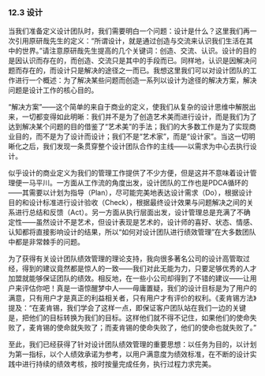 ### 12.3 设计

当我们准备定义设计团队时，我们需要明白一个问题：设计是什么？这里我们再一次引用原研哉先生的定义：“所谓设计，就是通过创造与交流来认识我们生活在其中的世界。”请注意原研哉先生提高的几个关键词：创造、交流、认识。设计的目的是因认识而存在的，而创造、交流只是其中的手段而已。同样地，认识是因解决问题而存在的，而设计只是解决的途径之一而已。我想这里我们可以对设计团队的工作进行一个概述：为了解决某些问题而创造一系列以设计为途径的解决方案，解决问题是设计工作的核心目的。

“解决方案”——这个简单的来自于商业的定义，使我们从复杂的设计思维中解脱出来，一切都变得如此明晰：我们并不是为了创造艺术美而进行设计，而是我们为了达到解决某个问题的目的借鉴了“艺术美”的手法；我们的大多数工作是为了实现商业目的，而不是为了设计而设计；我们不是“艺术家”，而是“设计家”。当这一切明晰化之后，我们发现一条贯穿整个设计团队合作的主线——以需求为中心去执行设计。

似乎设计的商业定义为我们的管理工作提供了不少方便，但是这并不意味着设计管理便一马平川。一方面从工作流的角度出发，设计团队的工作也是PDCA循环的——其需要以计划为指导（Plan），尽可能完美地表达设计需求（Do），根据设计目的和设计标准进行设计验收（Check），根据最终设计效果与问题解决之间的关系进行总结和反馈（Act）。另一方面从执行层面出发，设计管理总是充满了不确定性——虽然设计不是艺术，但设计表现是艺术的，设计师的喜好、状态、情感、认知都将直接影响设计的结果，所以“如何对设计团队进行绩效管理”在大多数团队中都是非常棘手的问题。

为了获得有关设计团队绩效管理的理论支持，我向很多著名公司的设计高管取过经，得到的建议竟然都是惊人的一致——我们对此无能为力，只要足够优秀的人才加盟就能够保证团队的绩效。相反地，在一些小公司却得到了不错的建议——让用户来评估你吧！真是一语惊醒梦中人——毋庸置疑，我们的设计目标是为了用户的满意，只有用户才是真正的利益相关者，只有用户才有评价的权利。《麦肯锡方法》提及：“在麦肯锡，我们学会了这样一点，即保证客户团队站在我们一边的关键是，把他们的目标转换为我们的目标。这样他们就不得不记住，如果他们的使命失败了，麦肯锡的使命就失败了；而麦肯锡的使命失败了，他们的使命也就失败了。”

至此，我们已经获得了针对设计团队绩效管理的重要思想：以任务为目的，以计划为第一指标，以个人绩效承诺为参考，以用户满意度为绩效标准，在不断的设计实践中进行持续的绩效考核，按时按量完成任务，执行过程力求完美。

